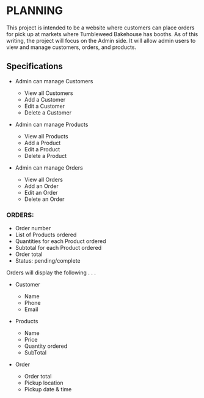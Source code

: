 # PLANNING
This project is intended to be a website where customers can place orders for pick up at markets where Tumbleweed Bakehouse has booths. As of this writing, the project will focus on the Admin side. It will allow admin users to view and manage customers, orders, and products.

## Specifications

- Admin can manage Customers
  * View all Customers
  * Add a Customer
  * Edit a Customer
  * Delete a Customer


- Admin can manage Products
  * View all Products
  * Add a Product
  * Edit a Product
  * Delete a Product


- Admin can manage Orders
  * View all Orders
  * Add an Order
  * Edit an Order
  * Delete an Order


### ORDERS:
- Order number
- List of Products ordered
- Quantities for each Product ordered
- Subtotal for each Product ordered
- Order total
- Status: pending/complete


Orders will display the following . . .
- Customer
  * Name
  * Phone
  * Email


- Products
  * Name
  * Price
  * Quantity ordered
  * SubTotal


- Order
  * Order total
  * Pickup location
  * Pickup date & time
